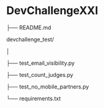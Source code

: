 # DevChallengeXXI
├── README.md

  devchallenge_test/

│

├── test_email_visibility.py

├── test_count_judges.py

├── test_no_mobile_partners.py

└── requirements.txt

